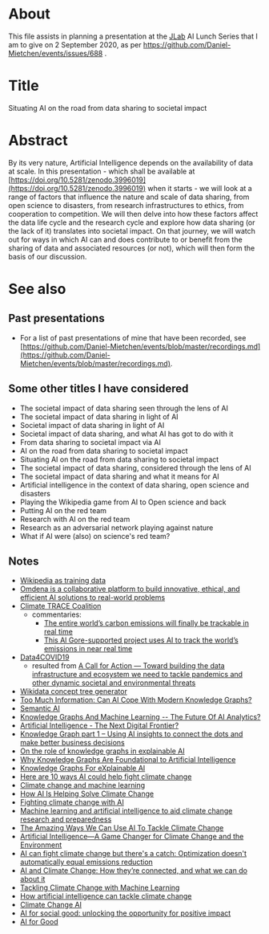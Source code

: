 # About

This file assists in planning a presentation at the [JLab](https://www.jlab.org/) AI Lunch Series that I am to give on 2 September 2020, as per https://github.com/Daniel-Mietchen/events/issues/688 .

# Title

Situating AI on the road from data sharing to societal impact

# Abstract

By its very nature, Artificial Intelligence depends on the availability of data at scale. In this presentation - which shall be available at [https://doi.org/10.5281/zenodo.3996019](https://doi.org/10.5281/zenodo.3996019) when it starts - we will look at a range of factors that influence the nature and scale of data sharing, from open science to disasters, from research infrastructures to ethics, from cooperation to competition. We will then delve into how these factors affect the data life cycle and the research cycle and explore how data sharing (or the lack of it) translates into societal impact. On that journey, we will watch out for ways in which AI can and does contribute to or benefit from the sharing of data and associated resources (or not), which will then form the basis of our discussion.

# See also

## Past presentations

* For a list of past presentations of mine that have been recorded, see [https://github.com/Daniel-Mietchen/events/blob/master/recordings.md](https://github.com/Daniel-Mietchen/events/blob/master/recordings.md).

## Some other titles I have considered

* The societal impact of data sharing seen through the lens of AI
* The societal impact of data sharing in light of AI
* Societal impact of data sharing in light of AI
* Societal impact of data sharing, and what AI has got to do with it
* From data sharing to societal impact via AI
* AI on the road from data sharing to societal impact
* Situating AI on the road from data sharing to societal impact
* The societal impact of data sharing, considered through the lens of AI
* The societal impact of data sharing and what it means for AI
* Artificial intelligence in the context of data sharing, open science and disasters
* Playing the Wikipedia game from AI to Open science and back
* Putting AI on the red team 
* Research with AI on the red team
* Research as an adversarial network playing against nature
* What if AI were (also) on science's red team?

## Notes

* [Wikipedia as training data](https://scholar.google.com/scholar?hl=en&as_sdt=0%2C5&q=%22training+data+*+wikipedia%22+OR+%22wikipedia+*+training+data%22&btnG=)
* [Omdena is a collaborative platform to build innovative, ethical, and efficient AI solutions to real-world problems](https://omdena.com/projects/#running_challenges)
* [Climate TRACE Coalition](https://www.climatetrace.org/)
  - commentaries:
    - [The entire world’s carbon emissions will finally be trackable in real time](https://www.vox.com/energy-and-environment/2020/7/16/21324662/climate-change-air-pollution-tracking-greenhouse-gas-emissions-trace-coalition)
    - [This Al Gore-supported project uses AI to track the world’s emissions in near real time](https://www.fastcompany.com/90527328/this-al-gore-supported-project-uses-ai-to-track-the-worlds-emissions-in-near-real-time)
* [Data4COVID19](https://data4covid19.org/)
  - resulted from [A Call for Action &mdash; Toward building the data infrastructure and ecosystem we need to tackle pandemics and other dynamic societal and environmental threats](https://medium.com/data-stewards-network/a-call-for-action-813669f32244)
* [Wikidata concept tree generator](https://observablehq.com/@repmax/wikidata-concept-tree-generator)
* [Too Much Information: Can AI Cope With Modern Knowledge Graphs?](https://iccl.inf.tu-dresden.de/w/images/2/23/Kroetzsch-AI-Knowledge-Graphs-ICFCA-2019.pdf)
* [Semantic AI](https://www.poolparty.biz/wp-content/uploads/2018/06/Semantic-AI-white-paper_en.pdf)
* [Knowledge Graphs And Machine Learning -- The Future Of AI Analytics?](https://web.archive.org/web/20190707141333if_/https://www.forbes.com/sites/bernardmarr/2019/06/26/knowledge-graphs-and-machine-learning-the-future-of-ai-analytics/)
* [Artificial Intelligence - The Next Digital Frontier?](https://web.archive.org/web/20200827133118/https://www.mckinsey.com/~/media/McKinsey/Industries/Advanced%20Electronics/Our%20Insights/How%20artificial%20intelligence%20can%20deliver%20real%20value%20to%20companies/MGI-Artificial-Intelligence-Discussion-paper.ashx)
* [Knowledge Graph part 1 – Using AI insights to connect the dots and make better business decisions](https://blackswantechnologies.ai/media-room/knowledge-graph-blog-1/)
* [On the role of knowledge graphs in explainable AI](https://doi.org/10.3233/SW-190374)
* [Why Knowledge Graphs Are Foundational to Artificial Intelligence](https://www.datanami.com/2018/03/20/why-knowledge-graphs-are-foundational-to-artificial-intelligence/)
* [Knowledge Graphs For eXplainable AI](https://towardsdatascience.com/knowledge-graphs-for-explainable-ai-dcd73c5c016)
* [Here are 10 ways AI could help fight climate change](https://www.technologyreview.com/2019/06/20/134864/ai-climate-change-machine-learning/)
* [Climate change and machine learning](https://theecologist.org/2020/jul/27/climate-change-and-machine-learning)
* [How AI Is Helping Solve Climate Change](https://www.smashingmagazine.com/2019/09/ai-climate-change/)
* [Fighting climate change with AI](https://itbrief.com.au/story/fighting-climate-change-with-ai)
* [Machine learning and artificial intelligence to aid climate change research and preparedness](https://doi.org/10.1088/1748-9326/ab4e55)
* [The Amazing Ways We Can Use AI To Tackle Climate Change](https://bernardmarr.com/default.asp?contentID=1360)
* [Artificial Intelligence—A Game Changer for Climate Change and the Environment](https://blogs.ei.columbia.edu/2018/06/05/artificial-intelligence-climate-environment/)
* [AI can fight climate change but there's a catch: Optimization doesn't automatically equal emissions reduction](https://www.zdnet.com/article/ai-can-fight-climate-change-but-theres-a-catch-optimization-doesnt-automatically-equal-emissions-reduction/)
* [AI and Climate Change: How they’re connected, and what we can do about it](https://medium.com/@AINowInstitute/ai-and-climate-change-how-theyre-connected-and-what-we-can-do-about-it-6aa8d0f5b32c)
* [Tackling Climate Change with Machine Learning](https://arxiv.org/abs/1906.05433)
* [How artificial intelligence can tackle climate change](https://www.nationalgeographic.com/environment/2019/07/artificial-intelligence-climate-change/)
* [Climate Change AI](https://www.climatechange.ai/)
* [AI for social good: unlocking the opportunity for positive impact](https://doi.org/10.1038/s41467-020-15871-z)
* [AI for Good](https://en.wikipedia.org/wiki/AI_for_Good)
